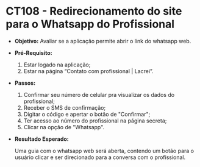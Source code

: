 # CT108 - Redirecionamento do site para o Whatsapp do Profissional

- **Objetivo:** Avaliar se a aplicação permite abrir o link do whatsapp web.

- **Pré-Requisito:**
    1. Estar logado na aplicação;
    2. Estar na página “Contato com profissional | Lacrei”.

- **Passos:**
    1. Confirmar seu número de celular pra visualizar os dados do profissional;
    2. Receber o SMS de confirmação;
    3. Digitar o código e apertar o botão de "Confirmar";
    4. Ter acesso ao número do profissional na página secreta;
    5. Clicar na opção de "Whatsapp".

- **Resultado Esperado:**
    
    Uma guia com o whatsapp web será aberta, contendo um botão para o usuário clicar e ser direcionado para a conversa com o profissional.